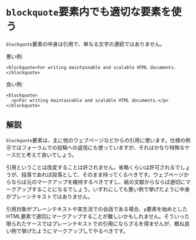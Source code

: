 # `blockquote`要素内でも適切な要素を使う

`blockquote`要素の中身は引用で、単なる文字の連続ではありません。

悪い例:

    <blockquote>For writing maintainable and scalable HTML documents.</blockquote>

良い例:

    <blockquote>
      <p>For writing maintainable and scalable HTML documents.</p>
    </blockquote>


## 解説

`blockquote`要素は、主に他のウェブページなどからの引用に使います。仕様の例示ではフォーラムでの投稿への返信にも使っていますが、それはかなり特殊なケースだと考えて良いでしょう。

引用ということは改変することは許されません。省略くらいは許可されるでしょうが、段落であれば段落として、そのまま持ってくるべきです。ウェブページからならば元のマークアップを維持するべきですし、紙の文献からならば適切にマークアップすることになるでしょう。いずれにしても悪い例で挙げたように中身がプレーンテキストではありません。

引用対象がプレーンテキストや実生活での会話である場合、`p`要素を始めとしたHTML要素で適切にマークアップすることが難しいかもしれません。そういった限られたケースではプレーンテキストでの引用にならざるを得ませんが、概ね良い例で挙げたようにマークアップしてやるべきです。
